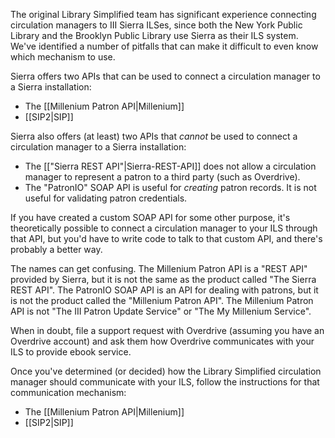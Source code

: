 The original Library Simplified team has significant experience connecting circulation managers to III Sierra ILSes, since both the New York Public Library and the Brooklyn Public Library use Sierra as their ILS system. We've identified a number of pitfalls that can make it difficult to even know which mechanism to use.

Sierra offers two APIs that can be used to connect a circulation manager to a Sierra installation:
 - The [[Millenium Patron API|Millenium]]
 - [[SIP2|SIP]]

Sierra also offers (at least) two APIs that _cannot_ be used to connect a circulation manager to a Sierra installation:
 - The [["Sierra REST API"|Sierra-REST-API]] does not allow a circulation manager to represent a patron to a third party (such as Overdrive).
 - The "PatronIO" SOAP API is useful for _creating_ patron records. It is not useful for validating patron credentials.

If you have created a custom SOAP API for some other purpose, it's theoretically possible to connect a circulation manager to your ILS through that API, but you'd have to write code to talk to that custom API, and there's probably a better way.

The names can get confusing. The Millenium Patron API is a "REST API" provided by Sierra, but it is not the same as the product called "The Sierra REST API". The PatronIO SOAP API is an API for dealing with patrons, but it is not the product called the "Millenium Patron API". The Millenium Patron API is not "The III Patron Update Service" or "The My Millenium Service".

When in doubt, file a support request with Overdrive (assuming you have an Overdrive account) and ask them how Overdrive communicates with your ILS to provide ebook service.

Once you've determined (or decided) how the Library Simplified circulation manager should communicate with your ILS, follow the instructions for that communication mechanism:

 - The [[Millenium Patron API|Millenium]]
 - [[SIP2|SIP]]